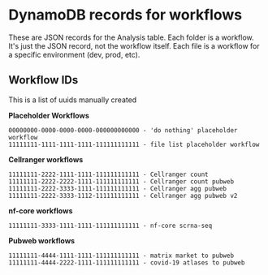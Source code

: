 # DynamoDB records for workflows

These are JSON records for the Analysis table. Each folder is a workflow. It's just the JSON record, not the workflow itself. Each file is a workflow for a specific environment (dev, prod, etc).


## Workflow IDs

This is a list of uuids manually created 

**Placeholder Workflows**

```
00000000-0000-0000-0000-000000000000 - 'do nothing' placeholder workflow
11111111-1111-1111-1111-111111111111 - file list placeholder workflow
```

**Cellranger workflows**

```
11111111-2222-1111-1111-111111111111 - Cellranger count
11111111-2222-2222-1111-111111111111 - Cellranger count pubweb
11111111-2222-3333-1111-111111111111 - Cellranger agg pubweb
11111111-2222-3333-1112-111111111111 - Cellranger agg pubweb v2
```

**nf-core workflows**

```
11111111-3333-1111-1111-111111111111 - nf-core scrna-seq
```

**Pubweb workflows**

```
11111111-4444-1111-1111-111111111111 - matrix market to pubweb
11111111-4444-2222-1111-111111111111 - covid-19 atlases to pubweb
```